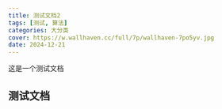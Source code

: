```yaml
---
title: 测试文档2
tags: [测试, 算法]
categories: 大分类
cover: https://w.wallhaven.cc/full/7p/wallhaven-7po5yv.jpg
date: 2024-12-21
---
```


这是一个测试文档

<!-- more -->

## 测试文档

